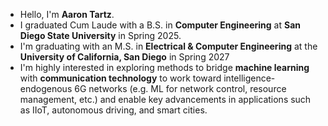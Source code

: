 - Hello, I'm **Aaron Tartz**.
- I graduated Cum Laude with a B.S. in **Computer Engineering** at **San Diego State University** in Spring 2025.
- I'm graduating with an M.S. in **Electrical & Computer Engineering** at the **University of California, San Diego** in Spring 2027
- I'm highly interested in exploring methods to bridge **machine learning** with **communication technology** to work toward intelligence-endogenous 6G networks (e.g. ML for network control, resource management, etc.) and enable key advancements in applications such as IIoT, autonomous driving, and smart cities.

